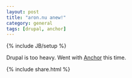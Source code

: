 ```yaml
---
layout: post
title: "aron.nu anew!"
category: general
tags: [drupal, anchor]
---
```

{% include JB/setup %}

Drupal is too heavy.
Went with [Anchor](http://anchorcms.com) this time.

{% include share.html %}
